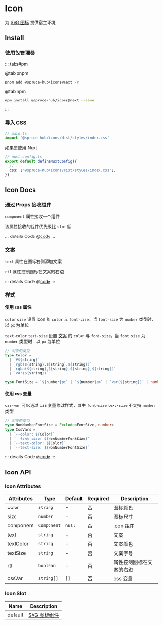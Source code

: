 # Icon

为 [SVG 图标](/icons/) 提供宿主环境

## Install

### 使用包管理器

::: tabs#pm

@tab pnpm

```bash
pnpm add @spruce-hub/icons@next -P
```

@tab npm

```bash
npm install @spruce-hub/icons@next --save
```

:::

### 导入 CSS

```ts
// main.ts
import '@spruce-hub/icons/dist/styles/index.css'
```

如果您使用 Nuxt

```ts
// nuxt.config.ts
export default defineNuxtConfig({
  // ···
  css: ['@spruce-hub/icons/dist/styles/index.css'],
})
```

## Icon Docs

### 通过 Props 接收组件

`component` 属性接收一个组件

该属性接收的组件优先级比 `slot` 低

<Preview>
  <IconComponent />
</Preview>

::: details Code
@[code](../components/icon/Component.vue)
:::

### 文案

`text` 属性在图标右侧添加文案

`rtl` 属性控制图标在文案的右边

<Preview>
  <IconText />
</Preview>

::: details Code
@[code](../components/icon/Text.vue)
:::

### 样式

#### 使用 css 属性

`color` `size` 设置 icon 的 `color` 与 `font-size`，当 `font-size` 为 `number` 类型时，以 `px` 为单位

`text-color` `text-size` 设置 [文案](#文案) 的 `color` 与 `font-size`，当 `font-size` 为 `number` 类型时，以 `px` 为单位

```ts
// 对应的类型
type Color =
  | `#${string}`
  | `rgb(${string},${string},${string})`
  | `rgba(${string},${string},${string},${string})`
  | `var(${string})`

type FontSize = `${number}px` | `${number}em` | `var(${string})` | number
```

#### 使用 css 变量

`css-var` 可以通过 css 变量修改样式，其中 `font-size` `text-size` 不支持 `number` 类型

```ts
// 对应的类型
type NonNumberFontSize = Exclude<FontSize, number>
type CssVars =
  | `--color: ${Color}`
  | `--font-size: ${NonNumberFontSize}`
  | `--text-color: ${Color}`
  | `--text-size: ${NonNumberFontSize}`
```

<Preview>
  <IconBasic />
</Preview>

::: details Code
@[code](../components/icon/Basic.vue)
:::

## Icon API

### Icon Attributes

| Attributes | Type        | Default | Required | Description              |
| ---------- | ----------- | ------- | -------- | ------------------------ |
| color      | `string`    | -       | 否       | 图标颜色                 |
| size       | `number`    | -       | 否       | 图标尺寸                 |
| component  | `Component` | `null`  | 否       | icon 组件                |
| text       | `string`    | -       | 否       | 文案                     |
| textColor  | `string`    | -       | 否       | 文案颜色                 |
| textSize   | `string`    | -       | 否       | 文案字号                 |
| rtl        | `boolean`   | -       | 否       | 属性控制图标在文案的右边 |
| cssVar     | `string[]`  | `[]`    | 否       | css 变量                 |

### Icon Slot

| Name    | Description                      |
| ------- | -------------------------------- |
| default | [SVG 图标组件](/icons/list.html) |
